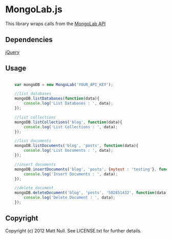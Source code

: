 MongoLab.js
==========

This library wraps calls from the <a href="http://support.mongolab.com/entries/20433053-rest-api-for-mongodb" target="_blank">MongoLab API</a>

Dependencies
------------

<a href="http://jquery.com" target="_blank">jQuery</a>

Usage
-----

```javascript

	var mongoDB = new MongoLab('YOUR_API_KEY');

	//list databases
	mongoDB.listDatabases(function(data){
		console.log('List Databases : ', data);
	});

	//list collections
	mongoDB.listCollections('blog', function(data){
		console.log('List Collections : ', data);
	});

	//list documents
	mongoDB.listDocuments('blog', 'posts', function(data){
		console.log('List Documents : ', data);
	});

	//insert documents
	mongoDB.insertDocuments('blog', 'posts', {mytest : 'testing'}, function(data){
		console.log('Insert Documents : ', data);
	});

	//delete document
	mongoDB.deleteDocument('blog', 'posts', '502851432', function(data){
		console.log('Delete Document : ', data);
	});

```

Copyright
---------

Copyright (c) 2012 Matt Null. See LICENSE.txt for further details.
